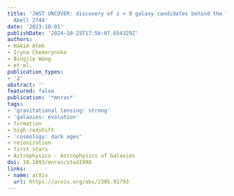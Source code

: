 ```yaml
---
title: 'JWST UNCOVER: discovery of z > 9 galaxy candidates behind the lensing cluster
  Abell 2744'
date: '2023-10-01'
publishDate: '2024-10-25T17:56:07.654329Z'
authors:
- Hakim Atek
- Iryna Chemerynska
- Bingjie Wang
- et al.
publication_types:
- '2'
abstract: ''
featured: false
publication: '*mnras*'
tags:
- 'gravitational lensing: strong'
- 'galaxies: evolution'
- formation
- high-redshift
- 'cosmology: dark ages'
- reionization
- first stars
- Astrophysics - Astrophysics of Galaxies
doi: 10.1093/mnras/stad1998
links:
- name: arXiv
  url: https://arxiv.org/abs/2305.01793
---
```


